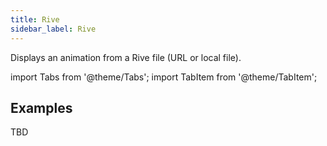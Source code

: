 ```yaml
---
title: Rive
sidebar_label: Rive
---
```


Displays an animation from a Rive file (URL or local file).

import Tabs from '@theme/Tabs';
import TabItem from '@theme/TabItem';

## Examples

TBD